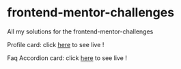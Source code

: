 # frontend-mentor-challenges

All my solutions for the frontend-mentor-challenges

Profile card: click [here](https://profile-card.sarathiws.repl.co/) to see live !

Faq Accordion card: click [here](https://faq-accordion-card.sarathiws.repl.co/) to see live !

